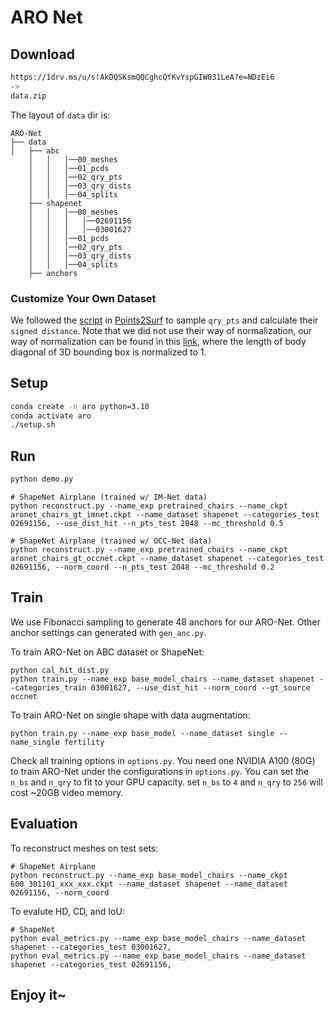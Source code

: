 # ARO Net

## Download

```bash
https://1drv.ms/u/s!AkDQSKsmQQCghcQfKvYspGIW031LeA?e=NDzEi6
->
data.zip
```

The layout of ``data`` dir is: 

```
ARO-Net
├── data
│   ├── abc
    │   │   │──00_meshes
    │   │   │──01_pcds
    │   │   │──02_qry_pts
    │   │   │──03_qry_dists
    │   │   │──04_splits
    ├── shapenet
    │   │   │──00_meshes
    │   │   │   │──02691156
    │   │   │   │──03001627
    │   │   │──01_pcds
    │   │   │──02_qry_pts
    │   │   │──03_qry_dists
    │   │   │──04_splits
    ├── anchors
```

### Customize Your Own Dataset

We followed the [script](https://github.com/ErlerPhilipp/points2surf/blob/2af6e0facf58422ed12e0c676c70199cd0dfbb43/make_dataset.py#L406C24-L406C46) in [Points2Surf](https://github.com/ErlerPhilipp/points2surf) to sample `qry_pts` and calculate their `signed distance`. Note that we did not use their way of normalization, our way of normalization can be found in this [link](https://github.com/yizhiwang96/ARO-Net/blob/main/data_processing/norm_and_sample_mesh.py), where the length of body diagonal of 3D bounding box is normalized to 1.

## Setup

```bash
conda create -n aro python=3.10
conda activate aro
./setup.sh
```

## Run

```bash
python demo.py
```

```
# ShapeNet Airplane (trained w/ IM-Net data)
python reconstruct.py --name_exp pretrained_chairs --name_ckpt aronet_chairs_gt_imnet.ckpt --name_dataset shapenet --categories_test 02691156, --use_dist_hit --n_pts_test 2048 --mc_threshold 0.5

# ShapeNet Airplane (trained w/ OCC-Net data)
python reconstruct.py --name_exp pretrained_chairs --name_ckpt aronet_chairs_gt_occnet.ckpt --name_dataset shapenet --categories_test 02691156, --norm_coord --n_pts_test 2048 --mc_threshold 0.2
```

## Train

We use Fibonacci sampling to generate 48 anchors for our ARO-Net. Other anchor settings can generated with `gen_anc.py`.

To train ARO-Net on ABC dataset or ShapeNet:
```
python cal_hit_dist.py
python train.py --name_exp base_model_chairs --name_dataset shapenet --categories_train 03001627, --use_dist_hit --norm_coord --gt_source occnet
```
To train ARO-Net on single shape with data augmentation:
```
python train.py --name_exp base_model --name_dataset single --name_single fertility
```

Check all training options in `options.py`. You need one NVIDIA A100 (80G) to train ARO-Net under the configurations in `options.py`. You can set the `n_bs` and `n_qry` to fit to your GPU capacity. set `n_bs` to `4` and `n_qry` to `256` will cost ~20GB video memory.

## Evaluation

To reconstruct meshes on test sets:
```
# ShapeNet Airplane
python reconstruct.py --name_exp base_model_chairs --name_ckpt 600_301101_xxx_xxx.ckpt --name_dataset shapenet --name_dataset 02691156, --norm_coord
```

To evalute HD, CD, and IoU:
```
# ShapeNet
python eval_metrics.py --name_exp base_model_chairs --name_dataset shapenet --categories_test 03001627,
python eval_metrics.py --name_exp base_model_chairs --name_dataset shapenet --categories_test 02691156,
```

## Enjoy it~
